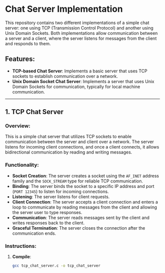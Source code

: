 # Chat Server Implementation

This repository contains two different implementations of a simple chat server: one using TCP (Transmission Control Protocol) and another using Unix Domain Sockets. Both implementations allow communication between a server and a client, where the server listens for messages from the client and responds to them.

## Features:
- **TCP-based Chat Server**: Implements a basic server that uses TCP sockets to establish communication over a network.
- **Unix Domain Socket Chat Server**: Implements a server that uses Unix Domain Sockets for communication, typically for local machine communication.

---

## 1. **TCP Chat Server**

### Overview:
This is a simple chat server that utilizes TCP sockets to enable communication between the server and client over a network. The server listens for incoming client connections, and once a client connects, it allows bidirectional communication by reading and writing messages.

### Functionality:
- **Socket Creation**: The server creates a socket using the `AF_INET` address family and the `SOCK_STREAM` type for reliable TCP communication.
- **Binding**: The server binds the socket to a specific IP address and port (`PORT 12345`) to listen for incoming connections.
- **Listening**: The server listens for client requests.
- **Client Connection**: The server accepts a client connection and enters a loop to communicate by reading messages from the client and allowing the server user to type responses.
- **Communication**: The server reads messages sent by the client and writes responses back to the client.
- **Graceful Termination**: The server closes the connection after the communication ends.

### Instructions:
1. **Compile**:  
   ```bash
   gcc tcp_chat_server.c -o tcp_chat_server
